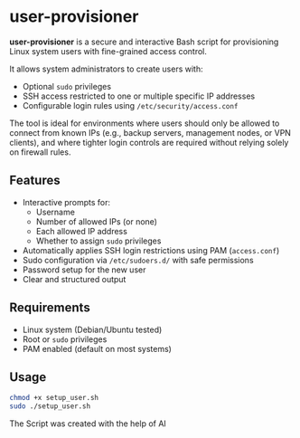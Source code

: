 # user-provisioner

**user-provisioner** is a secure and interactive Bash script for provisioning Linux system users with fine-grained access control.

It allows system administrators to create users with:

- Optional `sudo` privileges
- SSH access restricted to one or multiple specific IP addresses
- Configurable login rules using `/etc/security/access.conf`

The tool is ideal for environments where users should only be allowed to connect from known IPs (e.g., backup servers, management nodes, or VPN clients), and where tighter login controls are required without relying solely on firewall rules.

## Features

- Interactive prompts for:
  - Username
  - Number of allowed IPs (or none)
  - Each allowed IP address
  - Whether to assign `sudo` privileges
- Automatically applies SSH login restrictions using PAM (`access.conf`)
- Sudo configuration via `/etc/sudoers.d/` with safe permissions
- Password setup for the new user
- Clear and structured output

## Requirements

- Linux system (Debian/Ubuntu tested)
- Root or `sudo` privileges
- PAM enabled (default on most systems)

## Usage

```bash
chmod +x setup_user.sh
sudo ./setup_user.sh
```
The Script was created with the help of AI
